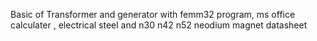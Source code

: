 Basic of Transformer and generator with femm32 program, ms office calculater , electrical steel and n30 n42 n52 neodium magnet  datasheet
